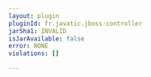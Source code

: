 ```yaml
---
layout: plugin
pluginId: fr.javatic.jboss-controller
jarSha1: INVALID
isJarAvailable: false
error: NONE
violations: []

---
```

